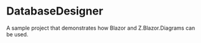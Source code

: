 # DatabaseDesigner
 
A sample project that demonstrates how Blazor and Z.Blazor.Diagrams can be used.
